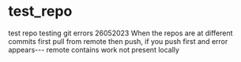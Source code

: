 # test_repo
test repo
testing git errors
26052023
When the repos are at different commits first pull from remote then push, if you push first and error appears--- remote contains work not present locally